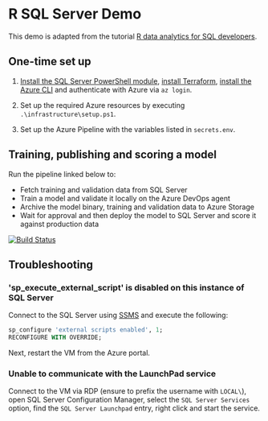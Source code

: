 # R SQL Server Demo

This demo is adapted from the tutorial [R data analytics for SQL developers](https://docs.microsoft.com/en-us/sql/machine-learning/tutorials/sqldev-in-database-r-for-sql-developers).

## One-time set up

1) [Install the SQL Server PowerShell module](https://docs.microsoft.com/en-us/sql/powershell/download-sql-server-ps-module?view=sql-server-ver15), [install Terraform](https://www.terraform.io/downloads.html), [install the Azure CLI](https://docs.microsoft.com/en-us/cli/azure/install-azure-cli) and authenticate with Azure via `az login`.

2) Set up the required Azure resources by executing `.\infrastructure\setup.ps1`.

3) Set up the Azure Pipeline with the variables listed in `secrets.env`.

## Training, publishing and scoring a model

Run the pipeline linked below to:

- Fetch training and validation data from SQL Server
- Train a model and validate it locally on the Azure DevOps agent
- Archive the model binary, training and validation data to Azure Storage
- Wait for approval and then deploy the model to SQL Server and score it against production data

[![Build Status](https://dev.azure.com/dwrdev/pca-mlprep/_apis/build/status/r-sql-server-demo/train_model?branchName=master)](https://dev.azure.com/dwrdev/pca-mlprep/_build/latest?definitionId=332&branchName=master)

## Troubleshooting

### 'sp_execute_external_script' is disabled on this instance of SQL Server

Connect to the SQL Server using [SSMS](https://docs.microsoft.com/en-us/sql/ssms/download-sql-server-management-studio-ssms) and execute the following:

```sql
sp_configure 'external scripts enabled', 1;
RECONFIGURE WITH OVERRIDE;
```

Next, restart the VM from the Azure portal.

### Unable to communicate with the LaunchPad service

Connect to the VM via RDP (ensure to prefix the username with `LOCAL\`), open SQL Server Configuration Manager, select the `SQL Server Services` option, find the `SQL Server Launchpad` entry, right click and start the service.
